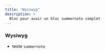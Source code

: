 ```yaml
---
title: "Wysiwyg"
description: >
  Bloc pour avoir un bloc summernote complet
---
```


### Wysiwyg
* texte ```summernote```
